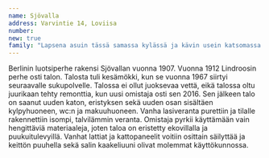 ```yaml
---
name: Sjövalla
address: Varvintie 14, Loviisa
number: 
new: true
family: "Lapsena asuin tässä samassa kylässä ja kävin usein katsomassa tätä taloa, missä uneksin jonakin päivänä asuvani. Onnellisten yhteensattumien kautta sain mahdollisuuden ostaa kyseisen talon vuonna 2016. Kunnostimme ensin talon vanhaa osaa, mihin muutimme sisään juhannukseksi 2017. Aluksi käytimme ulkovessaa ja kävimme sukulaisten luona suihkussa.  Syksyllä 2017 saimme sisävessan ja joulukuussa kylpyhuone oli valmis. Samoihin aikoihin saatiin myös lämpöjärjestelmä kytkettyä, joten iloitsimme koko syksyn siitä, että talossa oli toimiva puulämmitys. Uudenvuoden jälkeen makuuhuonekin valmistui ja sali vapautui taas salikäyttöön. Viihdymme erinomaisesti tämän talon lämpimässä ja rauhallisessa tunnelmassa."
---
```

Berlinin luotsiperhe rakensi Sjövallan vuonna 1907. Vuonna 1912 Lindroosin perhe osti talon. Talosta tuli kesämökki, kun se vuonna 1967 siirtyi seuraavalle sukupolvelle. Talossa ei ollut juoksevaa vettä, eikä talossa oltu juurikaan tehty remonttia, kun uusi omistaja osti sen 2016. Sen jälkeen talo on saanut uuden katon, eristyksen sekä uuden osan sisältäen kylpyhuoneen, wc:n ja makuuhuoneen.  Vanha lasiveranta purettiin ja tilalle rakennettiin isompi, talvilämmin veranta.  Omistaja  pyrkii käyttämään vain hengittäviä materiaaleja, joten taloa on eristetty ekovillalla ja puukuitulevyillä.  Vanhat lattiat ja kattopaneelit voitiin osittain säilyttää ja keittön puuhella sekä salin kaakeliuuni olivat molemmat käyttökunnossa.
